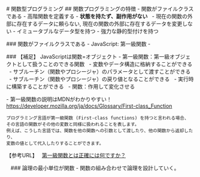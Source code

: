 # 関数型プログラミング
## 関数プログラミングの特徴
- 関数がファイルクラスである
- 高階関数を定義する
- **状態を持たず、副作用がない**
  - 現在の関数の外部に存在するデータに頼らない, 現在の関数の外部に存在するデータを変更しない
- イミュータブルなデータ型を持つ
- 強力な静的型付けを持つ

### 関数がファイルクラスである
- JavaScript: 第一級関数
- 

### 【補足】 JavaScriptは関数=オブジェクト
- 第一級関数：第一級オブジェクトとして扱うことのできる関数
  - 変数やデータ構造に格納することができる
  - サブルーチン（関数やプロシージャ）のパラメータとして渡すことができる
  - サブルーチン（関数やプロシージャ）の戻り値となることができる
  - 実行時に構築することができる
  - 関数：作用して変化させる

- 第一級関数の説明はMDNがわかりやすい！  
https://developer.mozilla.org/ja/docs/Glossary/First-class_Function
```
プログラミング言語が第一級関数 (First-class functions) を持つと言われる場合、
その言語の関数がその他の変数と同様に扱われることを表します。
例えば、こうした言語では、関数を他の関数への引数として渡したり、他の関数から返却したり、
変数の値として代入したりすることができます。
```
【参考URL】  
[第一級関数とは正確には何ですか？](https://ichi.pro/dai-ichi-kyu-kansu-to-wa-seikaku-ni-wa-nani-desu-ka-141953809827673)

  
### 論理の最小単位が関数
- 関数の組み合わせで論理を設計していく。